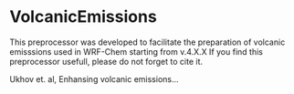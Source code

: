 # VolcanicEmissions

This preprocessor was developed to facilitate the preparation of volcanic emisssions used in WRF-Chem starting from v.4.X.X
If you find this preprocessor usefull, please do not forget to cite it.

Ukhov et. al, Enhansing volcanic emissions...
